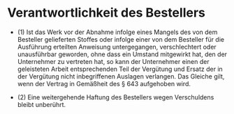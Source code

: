 # Verantwortlichkeit des Bestellers

- (1) Ist das Werk vor der Abnahme infolge eines Mangels des von dem Besteller gelieferten Stoffes oder infolge einer von dem Besteller für die Ausführung erteilten Anweisung untergegangen, verschlechtert oder unausführbar geworden, ohne dass ein Umstand mitgewirkt hat, den der Unternehmer zu vertreten hat, so kann der Unternehmer einen der geleisteten Arbeit entsprechenden Teil der Vergütung und Ersatz der in der Vergütung nicht inbegriffenen Auslagen verlangen. Das Gleiche gilt, wenn der Vertrag in Gemäßheit des § 643 aufgehoben wird.

- (2) Eine weitergehende Haftung des Bestellers wegen Verschuldens bleibt unberührt.

